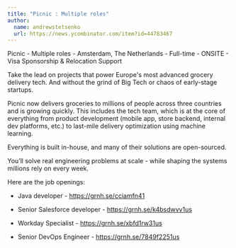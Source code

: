 ```yaml
---
title: "Picnic : Multiple roles"
author:
  name: andrewstetsenko
  url: https://news.ycombinator.com/item?id=44783467
---
```


<JobNavigation />

Picnic - Multiple roles - Amsterdam, The Netherlands - Full-time - ONSITE - Visa Sponsorship &amp; Relocation Support

Take the lead on projects that power Europe&#x27;s most advanced grocery delivery tech. And without the grind of Big Tech or chaos of early-stage startups.

Picnic now delivers groceries to millions of people across three countries and is growing quickly. This includes the tech team, which is at the core of everything from product development (mobile app, store backend, internal dev platforms, etc.) to last-mile delivery optimization using machine learning.

Everything is built in-house, and many of their solutions are open-sourced.

You’ll solve real engineering problems at scale - while shaping the systems millions rely on every week.

Here are the job openings:

- Java developer  - <a href="https:&#x2F;&#x2F;grnh.se&#x2F;cciamfn41" rel="nofollow">https:&#x2F;&#x2F;grnh.se&#x2F;cciamfn41</a>

- Senior Salesforce developer - <a href="https:&#x2F;&#x2F;grnh.se&#x2F;k4bsdwvv1us" rel="nofollow">https:&#x2F;&#x2F;grnh.se&#x2F;k4bsdwvv1us</a>

- Workday Specialist - <a href="https:&#x2F;&#x2F;grnh.se&#x2F;xbfd1rw31us" rel="nofollow">https:&#x2F;&#x2F;grnh.se&#x2F;xbfd1rw31us</a>

- Senior DevOps Engineer - <a href="https:&#x2F;&#x2F;grnh.se&#x2F;7849f2251us" rel="nofollow">https:&#x2F;&#x2F;grnh.se&#x2F;7849f2251us</a>
<JobApplication />
